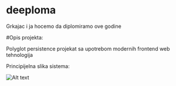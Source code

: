 # deeploma
Grkajac i ja hocemo da diplomiramo ove godine

#Opis projekta:

Polyglot persistence projekat sa upotrebom modernih frontend web tehnologija 

Principijelna slika sistema:

![Alt text](dijagramsistema1.png?raw=true "dijagram sistema")
